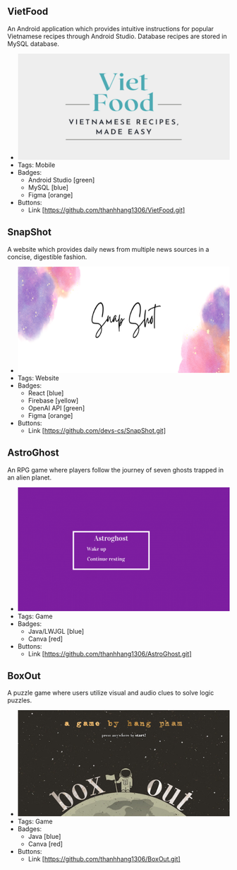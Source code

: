 ## VietFood
An Android application which provides intuitive instructions for popular Vietnamese recipes through Android Studio. Database recipes are stored in MySQL database. 
- ![600x300](/assets/logo/vietfood.png)
- Tags: Mobile
- Badges:
  - Android Studio [green]
  - MySQL [blue]
  - Figma [orange]
- Buttons:
  - Link [https://github.com/thanhhang1306/VietFood.git]

## SnapShot
A website which provides daily news from multiple news sources in a concise, digestible fashion.
- ![600x300](/assets/logo/snap_shot.png)
- Tags: Website
- Badges:
  - React [blue]
  - Firebase [yellow]
  - OpenAI API [green]
  - Figma [orange]
- Buttons:
  - Link [https://github.com/devs-cs/SnapShot.git]

## AstroGhost
An RPG game where players follow the journey of seven ghosts trapped in an alien planet. 
- ![600x300](/assets/logo/astro_ghost.gif)
- Tags: Game
- Badges:
  - Java/LWJGL [blue]
  - Canva [red]
- Buttons:
  - Link [https://github.com/thanhhang1306/AstroGhost.git]

## BoxOut
A puzzle game where users utilize visual and audio clues to solve logic puzzles.
- ![600x300](/assets/logo/box_out.png)
- Tags: Game
- Badges:
  - Java [blue]
  - Canva [red]
- Buttons:
  - Link [https://github.com/thanhhang1306/BoxOut.git]